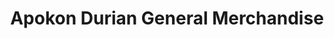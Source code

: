 ---
title: "Apokon Durian General Merchandise"
url: /tagum/apokon-durian-general-merchandise/
shop: agrarian
---